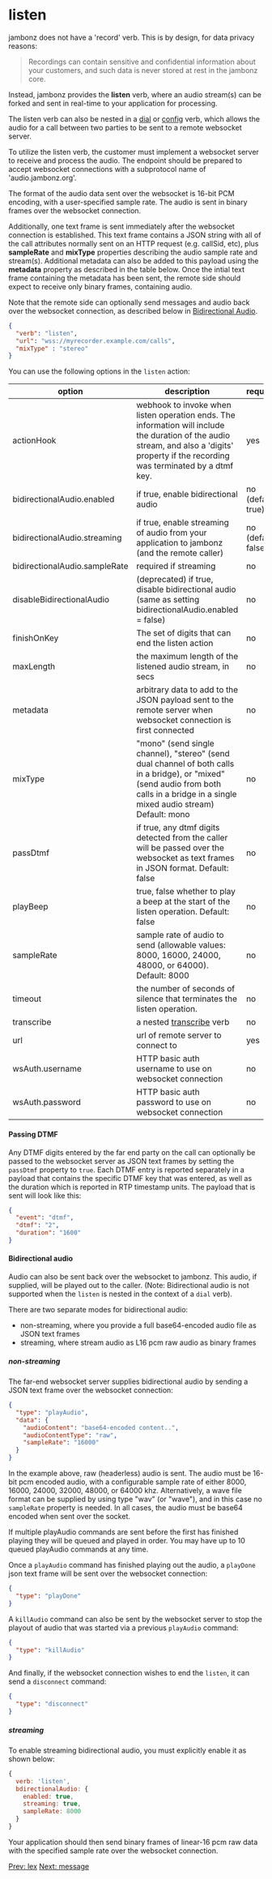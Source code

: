 # listen

jambonz does not have a 'record' verb. This is by design, for data privacy reasons:  

>Recordings can contain sensitive and confidential information about your customers, and such data is never stored at rest in the jambonz core.

Instead, jambonz provides the **listen** verb, where an audio stream(s) can be forked and sent in real-time to your application for processing.

The listen verb can also be nested in a [dial](/docs/webhooks/dial) or [config](/docs/webhooks/config) verb, which allows the audio for a call between two parties to be sent to a remote websocket server.

To utilize the listen verb, the customer must implement a websocket server to receive and process the audio.  The endpoint should be prepared to accept websocket connections with a subprotocol name of 'audio.jambonz.org'.  

The format of the audio data sent over the websocket is 16-bit PCM encoding, with a user-specified sample rate.  The audio is sent in binary frames over the websocket connection.  

Additionally, one text frame is sent immediately after the websocket connection is established.  This text frame contains a JSON string with all of the call attributes normally sent on an HTTP request (e.g. callSid, etc), plus **sampleRate** and **mixType** properties describing the audio sample rate and stream(s).  Additional metadata can also be added to this payload using the **metadata** property as described in the table below.  Once the intial text frame containing the metadata has been sent, the remote side should expect to receive only binary frames, containing audio.  

Note that the remote side can optionally send messages and audio back over the websocket connection, as described below in [Bidirectional Audio](#bidirectional_audio).

```json
{
  "verb": "listen",
  "url": "wss://myrecorder.example.com/calls",
  "mixType" : "stereo"
}
```

You can use the following options in the `listen` action:

| option        | description | required  |
| ------------- |-------------| -----|
| actionHook | webhook to invoke when listen operation ends.  The information will include the duration of the audio stream, and also a 'digits' property if the recording was terminated by a dtmf key. | yes |
|bidirectionalAudio.enabled|if true, enable bidirectional audio | no (default: true)|
|bidirectionalAudio.streaming|if true, enable streaming of audio from your application to jambonz (and the remote caller)|no (default: false)|
|bidirectionalAudio.sampleRate|required if streaming| no|
|disableBidirectionalAudio| (deprecated) if true, disable bidirectional audio (same as setting bidirectionalAudio.enabled = false)|no|
| finishOnKey | The set of digits that can end the listen action | no |
| maxLength | the maximum length of the listened audio stream, in secs | no |
| metadata | arbitrary data to add to the JSON payload sent to the remote server when websocket connection is first connected | no |
| mixType | "mono" (send single channel), "stereo" (send dual channel of both calls in a bridge), or "mixed" (send audio from both calls in a bridge in a single mixed audio stream) Default: mono | no |
| passDtmf | if true, any dtmf digits detected from the caller will be passed over the websocket as text frames in JSON format.  Default: false| no |
| playBeep | true, false whether to play a beep at the start of the listen operation.  Default: false | no |
| sampleRate | sample rate of audio to send (allowable values: 8000, 16000, 24000, 48000, or 64000).  Default: 8000 | no |
| timeout | the number of seconds of silence that terminates the listen operation.| no |
| transcribe | a nested [transcribe](/docs/webhooks/transcribe) verb | no |
| url | url of remote server to connect to | yes |
| wsAuth.username | HTTP basic auth username to use on websocket connection | no |
| wsAuth.password | HTTP basic auth password to use on websocket connection | no |

<h4 id="pass_dtmf">Passing DTMF</h4>

Any DTMF digits entered by the far end party on the call can optionally be passed to the websocket server as JSON text frames by setting the `passDtmf` property to `true`. Each DTMF entry is reported separately in a payload that contains the specific DTMF key that was entered, as well as the duration which is reported in RTP timestamp units.  The payload that is sent will look like this:

```json
{
  "event": "dtmf",
  "dtmf": "2",
  "duration": "1600"
}
```

<h4 id="bidirectional_audio">Bidirectional audio</h4>

Audio can also be sent back over the websocket to jambonz.  This audio, if supplied, will be played out to the caller.  (Note: Bidirectional audio is not supported when the `listen` is nested in the context of a `dial` verb).

There are two separate modes for bidirectional audio:
- non-streaming, where you provide a full base64-encoded audio file as JSON text frames
- streaming, where stream audio as L16 pcm raw audio as binary frames

<h5 id="bidirectional_audio_non_streaming">non-streaming</h5>

The far-end websocket server supplies bidirectional audio by sending a JSON text frame over the websocket connection:
```json
{
  "type": "playAudio",
  "data": {
    "audioContent": "base64-encoded content..",
    "audioContentType": "raw",
    "sampleRate": "16000"
  }
}
```
In the example above, raw (headerless) audio is sent.  The audio must be 16-bit pcm encoded audio, with a configurable sample rate of either 8000, 16000, 24000, 32000, 48000, or 64000 khz.  Alternatively, a wave file format can be supplied by using type "wav" (or "wave"), and in this case no `sampleRate` property is needed.  In all cases, the audio must be base64 encoded when sent over the socket.

If multiple playAudio commands are sent before the first has finished playing they will be queued and played in order. You may have up to 10 queued playAudio commands at any time.

Once a `playAudio` command has finished playing out the audio, a `playDone` json text frame will be sent over the websocket connection:
```json
{
  "type": "playDone"
}
```
A `killAudio` command can also be sent by the websocket server to stop the playout of audio that was started via a previous `playAudio` command:
```json
{
  "type": "killAudio"
}
```
And finally, if the websocket connection wishes to end the `listen`, it can send a `disconnect` command:
```json
{
  "type": "disconnect"
}
```

<h5 id="bidirectional_audio_streaming">streaming</h5>

To enable streaming bidirectional audio, you must explicitly enable it as shown below:
```js
{
  verb: 'listen',
  bdirectionalAudio: {
    enabled: true,
    streaming: true,
    sampleRate: 8000
  }
}
```

Your application should then send binary frames of linear-16 pcm raw data with the specified sample rate over the websocket connection.

<p class="flex">
<a href="/docs/webhooks/lex">Prev: lex</a>
<a href="/docs/webhooks/message">Next: message</a>
</p>
